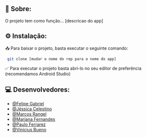 ## 📝 Sobre:

O projeto tem como função... [descricao do app]


## ⚙️ Instalação:

📥 Para baixar o projeto, basta executar o seguinte comando:

```bash
 git clone [mudar o nome do rep para o nome do app]
```

✅ Para executar o projeto basta abri-lo no seu editor de preferência (recomendamos Android Studio)


## 💻 Desenvolvedores:

- [@Felipe Gabriel](https://github.com/LipeGabriell)
- [@Jéssica Celestino](https://github.com/jescacelestino)
- [@Marcos Rangel](https://www.linkedin.com/in/mv-rangel)
- [@Mariana Fernandes](https://github.com/mariferndes)
- [@Paulo Ferrarez](https://github.com/pauloferrarez)
- [@Vinicius Bueno](https://github.com/BuenoBueno)
